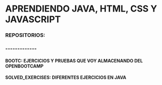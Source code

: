 # APRENDIENDO JAVA, HTML, CSS Y JAVASCRIPT

### REPOSITORIOS:
### -------------
#### BOOTC:              EJERCICIOS Y PRUEBAS QUE VOY ALMACENANDO DEL OPENBOOTCAMP
#### SOLVED_EXERCISES:   DIFERENTES EJERCICIOS EN JAVA

